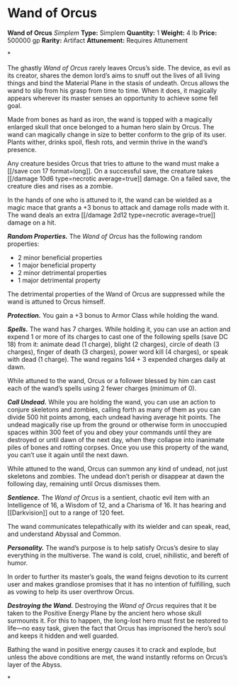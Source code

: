 # Wand of Orcus

**Wand of Orcus**
_Simplem_
**Type:** Simplem
**Quantity:** 1
**Weight:** 4 lb
**Price:** 500000 gp
**Rarity:** Artifact
**Attunement:** Requires Attunement

*<p>The ghastly *Wand of Orcus* rarely leaves Orcus’s side. The device, as evil as its creator, shares the demon lord’s aims to snuff out the lives of all living things and bind the Material Plane in the stasis of undeath. Orcus allows the wand to slip from his grasp from time to time. When it does, it magically appears wherever its master senses an opportunity to achieve some fell goal.

Made from bones as hard as iron, the wand is topped with a magically enlarged skull that once belonged to a human hero slain by Orcus. The wand can magically change in size to better conform to the grip of its user. Plants wither, drinks spoil, flesh rots, and vermin thrive in the wand’s presence.

Any creature besides Orcus that tries to attune to the wand must make a [[/save con 17 format=long]]. On a successful save, the creature takes  [[/damage 10d6 type=necrotic average=true]] damage. On a failed save, the creature dies and rises as a zombie.

In the hands of one who is attuned to it, the wand can be wielded as a magic mace that grants a +3 bonus to attack and damage rolls made with it. The wand deals an extra  [[/damage 2d12 type=necrotic average=true]] damage on a hit.

***Random Properties.*** The *Wand of Orcus* has the following random properties:</p>
* 2 minor beneficial properties
* 1 major beneficial property
* 2 minor detrimental properties
* 1 major detrimental property

<p>The detrimental properties of the Wand of Orcus are suppressed while the wand is attuned to Orcus himself.

***Protection.*** You gain a +3 bonus to Armor Class while holding the wand.

***Spells.*** The wand has 7 charges. While holding it, you can use an action and expend 1 or more of its charges to cast one of the following spells (save DC 18) from it: animate dead (1 charge), blight (2 charges), circle of death (3 charges), finger of death (3 charges), power word kill (4 charges), or speak with dead (1 charge). The wand regains 1d4 + 3 expended charges daily at dawn.

While attuned to the wand, Orcus or a follower blessed by him can cast each of the wand’s spells using 2 fewer charges (minimum of 0).

***Call Undead.*** While you are holding the wand, you can use an action to conjure skeletons and zombies, calling forth as many of them as you can divide 500 hit points among, each undead having average hit points. The undead magically rise up from the ground or otherwise form in unoccupied spaces within 300 feet of you and obey your commands until they are destroyed or until dawn of the next day, when they collapse into inanimate piles of bones and rotting corpses. Once you use this property of the wand, you can’t use it again until the next dawn.

While attuned to the wand, Orcus can summon any kind of undead, not just skeletons and zombies. The undead don’t perish or disappear at dawn the following day, remaining until Orcus dismisses them.

***Sentience.*** The *Wand of Orcus* is a sentient, chaotic evil item with an Intelligence of 16, a Wisdom of 12, and a Charisma of 16. It has hearing and [[Darkvision]] out to a range of 120 feet.

The wand communicates telepathically with its wielder and can speak, read, and understand Abyssal and Common.

***Personality.*** The wand’s purpose is to help satisfy Orcus’s desire to slay everything in the multiverse. The wand is cold, cruel, nihilistic, and bereft of humor.

In order to further its master’s goals, the wand feigns devotion to its current user and makes grandiose promises that it has no intention of fulfilling, such as vowing to help its user overthrow Orcus.

***Destroying the Wand.*** Destroying the *Wand of Orcus* requires that it be taken to the Positive Energy Plane by the ancient hero whose skull surmounts it. For this to happen, the long-lost hero must first be restored to life—no easy task, given the fact that Orcus has imprisoned the hero’s soul and keeps it hidden and well guarded.

Bathing the wand in positive energy causes it to crack and explode, but unless the above conditions are met, the wand instantly reforms on Orcus’s layer of the Abyss.</p>*